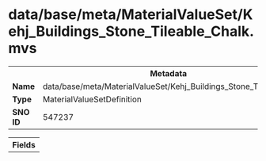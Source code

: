 <h1>data/base/meta/MaterialValueSet/Kehj_Buildings_Stone_Tileable_Chalk.mvs</h1><table><tr><th colspan="100%">Metadata</th></tr><tr><td><b>Name</b></td><td>data/base/meta/MaterialValueSet/Kehj_Buildings_Stone_Tileable_Chalk.mvs</td></tr><tr><td><b>Type</b></td><td>MaterialValueSetDefinition</td></tr><tr><td><b>SNO ID</b></td><td>547237</td></tr></table>

<table><tr><th colspan="100%">Fields</th></tr></table>


